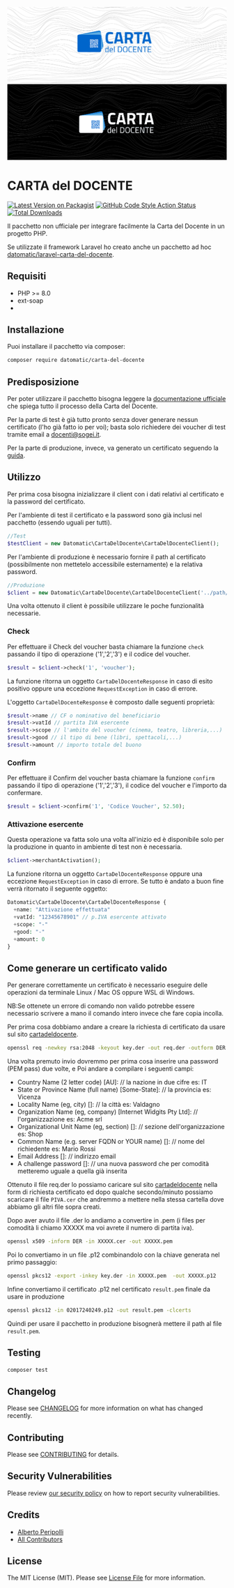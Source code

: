 ![Enum Helper-Dark](branding/dark.png#gh-dark-mode-only)![Enum Helper-Light](branding/light.png#gh-light-mode-only)
# CARTA del DOCENTE

[![Latest Version on Packagist](https://img.shields.io/packagist/v/datomatic/carta-del-docente.svg?style=for-the-badge)](https://packagist.org/packages/datomatic/carta-del-docente)
[![GitHub Code Style Action Status](https://img.shields.io/github/workflow/status/datomatic/carta-del-docente/Check%20%26%20fix%20styling?label=code%20style&color=5FE8B3&style=for-the-badge)](https://github.com/datomatic/laravel-enum-collections/actions/workflows/fix-php-code-style-issues.yml)
[![Total Downloads](https://img.shields.io/packagist/dt/datomatic/carta-del-docente.svg?style=for-the-badge)](https://packagist.org/packages/datomatic/carta-del-docente)

Il pacchetto non ufficiale per integrare facilmente la Carta del Docente in un progetto PHP.

Se utilizzate il framework Laravel ho creato anche un pacchetto ad hoc [datomatic/laravel-carta-del-docente](https://github.com/datomatic/laravel-carta-del-docente).

## Requisiti
- PHP >= 8.0
- ext-soap
- 
## Installazione

Puoi installare il pacchetto via composer:

```bash
composer require datomatic/carta-del-docente
```

## Predisposizione

Per poter utilizzare il pacchetto bisogna leggere la [documentazione ufficiale](https://www.cartadeldocente.istruzione.it/static/Domande%20frequenti%20docenti.pdf) che spiega tutto il processo della Carta del Docente.

Per la parte di test è già tutto pronto senza dover generare nessun certificato (l'ho già fatto io per voi); basta solo richiedere dei voucher di test tramite email a [docenti@sogei.it](mailto:docenti@sogei.it).

Per la parte di produzione, invece, va generato un certificato seguendo la [guida](#come-generare-un-certificato-valido). 

## Utilizzo

Per prima cosa bisogna inizializzare il client con i dati relativi al certificato e la password del certificato.

Per l'ambiente di test il certificato e la password sono già inclusi nel pacchetto (essendo uguali per tutti). 
```php
//Test
$testClient = new Datomatic\CartaDelDocente\CartaDelDocenteClient();
```

Per l'ambiente di produzione è necessario fornire il path al certificato (possibilmente non mettetelo accessibile esternamente) e la relativa password.

```php
//Produzione
$client = new Datomatic\CartaDelDocente\CartaDelDocenteClient('../path/certificate.pem', 'passwordCertificato');
```

Una volta ottenuto il client è possibile utilizzare le poche funzionalità necessarie.

### Check

Per effettuare il Check del voucher basta chiamare la funzione `check` passando il tipo di operazione ('1','2','3') e il codice del voucher.

```php
$result = $client->check('1', 'voucher');
```

La funzione ritorna un oggetto `CartaDelDocenteResponse` in caso di esito positivo oppure una eccezione `RequestException` in caso di errore.

L'oggetto `CartaDelDocenteResponse` è composto dalle seguenti proprietà:

```php
$result->name // CF o nominativo del beneficiario
$result->vatId // partita IVA esercente
$result->scope // l'ambito del voucher (cinema, teatro, libreria,...)
$result->good // il tipo di bene (libri, spettacoli,...)
$result->amount // importo totale del buono
```

### Confirm

Per effettuare il Confirm del voucher basta chiamare la funzione `confirm` passando il tipo di operazione ('1','2','3'), il codice del voucher e l'importo da confermare.

```php
$result = $client->confirm('1', 'Codice Voucher', 52.50);
```


### Attivazione esercente

Questa operazione va fatta solo una volta all'inizio ed è disponibile solo per la produzione in quanto in ambiente di test non è necessaria.

```php
$client->merchantActivation();
```
La funzione ritorna un oggetto `CartaDelDocenteResponse` oppure una eccezione `RequestException` in caso di errore.
Se tutto è andato a buon fine verrà ritornato il seguente oggetto:

```php
Datomatic\CartaDelDocente\CartaDelDocenteResponse {
  +name: "Attivazione effettuata"
  +vatId: "12345678901" // p.IVA esercente attivato
  +scope: "-"
  +good: "-"
  +amount: 0
}
```

## Come generare un certificato valido

Per generare correttamente un certificato è necessario eseguire delle operazioni da terminale Linux / Mac OS oppure WSL di Windows.

NB:Se ottenete un errore di comando non valido potrebbe essere necessario scrivere a mano il comando intero invece che fare copia incolla.

Per prima cosa dobbiamo andare a creare la richiesta di certificato da usare sul sito [cartadeldocente](https://www.cartadeldocente.istruzione.it/CommercianteWeb/#/login).

```bash
openssl req -newkey rsa:2048 -keyout key.der -out req.der -outform DER
```

Una volta premuto invio dovremmo per prima cosa inserire una password (PEM pass) due volte, e Poi andare a compilare i seguenti campi:

- Country Name (2 letter code) [AU]: // la nazione in due cifre es: IT
- State or Province Name (full name) [Some-State]: // la provincia es: Vicenza
- Locality Name (eg, city) []: // la città es: Valdagno
- Organization Name (eg, company) [Internet Widgits Pty Ltd]: // l'organizzazione es: Acme srl
- Organizational Unit Name (eg, section) []: // sezione dell'organizzazione es: Shop
- Common Name (e.g. server FQDN or YOUR name) []: // nome del richiedente es: Mario Rossi
- Email Address []: // indirizzo email
- A challenge password []: // una nuova password che per comodità metteremo uguale a quella già inserita

Ottenuto il file req.der lo possiamo caricare sul sito [cartadeldocente](https://www.cartadeldocente.istruzione.it/CommercianteWeb/#/login) nella form di richiesta certificato ed dopo qualche secondo/minuto possiamo scaricare il file `PIVA.cer` che andremmo a mettere nella stessa cartella dove abbiamo gli altri file sopra creati.

Dopo aver avuto il file .der lo andiamo a convertire in .pem (i files per comodità li chiamo XXXXX ma voi avrete il numero di partita iva).

```bash
openssl x509 -inform DER -in XXXXX.cer -out XXXXX.pem
```

Poi lo convertiamo in un file .p12 combinandolo con la chiave generata nel primo passaggio:

```bash
openssl pkcs12 -export -inkey key.der -in XXXXX.pem  -out XXXXX.p12
```

Infine convertiamo il certificato .p12 nel certificato `result.pem` finale da usare in produzione

```bash
openssl pkcs12 -in 02017240249.p12 -out result.pem -clcerts
```

Quindi per usare il pacchetto in produzione bisognerà mettere il path al file `result.pem`.

## Testing

```bash
composer test
```

## Changelog

Please see [CHANGELOG](CHANGELOG.md) for more information on what has changed recently.

## Contributing

Please see [CONTRIBUTING](https://github.com/spatie/.github/blob/main/CONTRIBUTING.md) for details.

## Security Vulnerabilities

Please review [our security policy](../../security/policy) on how to report security vulnerabilities.

## Credits

- [Alberto Peripolli](https://github.com/trippo)
- [All Contributors](../../contributors)

## License

The MIT License (MIT). Please see [License File](LICENSE.md) for more information.
